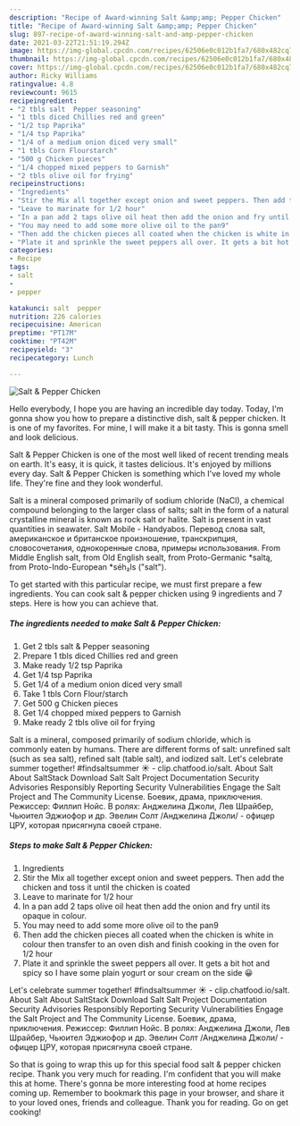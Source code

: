 ```yaml
---
description: "Recipe of Award-winning Salt &amp;amp; Pepper Chicken"
title: "Recipe of Award-winning Salt &amp;amp; Pepper Chicken"
slug: 897-recipe-of-award-winning-salt-and-amp-pepper-chicken
date: 2021-03-22T21:51:19.294Z
image: https://img-global.cpcdn.com/recipes/62506e0c012b1fa7/680x482cq70/salt-pepper-chicken-recipe-main-photo.jpg
thumbnail: https://img-global.cpcdn.com/recipes/62506e0c012b1fa7/680x482cq70/salt-pepper-chicken-recipe-main-photo.jpg
cover: https://img-global.cpcdn.com/recipes/62506e0c012b1fa7/680x482cq70/salt-pepper-chicken-recipe-main-photo.jpg
author: Ricky Williams
ratingvalue: 4.8
reviewcount: 9615
recipeingredient:
- "2 tbls salt  Pepper seasoning"
- "1 tbls diced Chillies red and green"
- "1/2 tsp Paprika"
- "1/4 tsp Paprika"
- "1/4 of a medium onion diced very small"
- "1 tbls Corn Flourstarch"
- "500 g Chicken pieces"
- "1/4 chopped mixed peppers to Garnish"
- "2 tbls olive oil for frying"
recipeinstructions:
- "Ingredients"
- "Stir the Mix all together except onion and sweet peppers. Then add the chicken and toss it until the chicken is coated"
- "Leave to marinate for 1/2 hour"
- "In a pan add 2 taps olive oil heat then add the onion and fry until its opaque in colour."
- "You may need to add some more olive oil to the pan9"
- "Then add the chicken pieces all coated when the chicken is white in colour then transfer to an oven dish and finish cooking in the oven for 1/2 hour"
- "Plate it and sprinkle the sweet peppers all over. It gets a bit hot and spicy so I have some plain yogurt or sour cream on the side 😀"
categories:
- Recipe
tags:
- salt
- 
- pepper

katakunci: salt  pepper 
nutrition: 226 calories
recipecuisine: American
preptime: "PT17M"
cooktime: "PT42M"
recipeyield: "3"
recipecategory: Lunch

---
```



![Salt &amp; Pepper Chicken](https://img-global.cpcdn.com/recipes/62506e0c012b1fa7/680x482cq70/salt-pepper-chicken-recipe-main-photo.jpg)

Hello everybody, I hope you are having an incredible day today. Today, I'm gonna show you how to prepare a distinctive dish, salt &amp; pepper chicken. It is one of my favorites. For mine, I will make it a bit tasty. This is gonna smell and look delicious.

Salt &amp; Pepper Chicken is one of the most well liked of recent trending meals on earth. It's easy, it is quick, it tastes delicious. It's enjoyed by millions every day. Salt &amp; Pepper Chicken is something which I've loved my whole life. They're fine and they look wonderful.

Salt is a mineral composed primarily of sodium chloride (NaCl), a chemical compound belonging to the larger class of salts; salt in the form of a natural crystalline mineral is known as rock salt or halite. Salt is present in vast quantities in seawater. Salt Mobile - Handyabos. Перевод слова salt, американское и британское произношение, транскрипция, словосочетания, однокоренные слова, примеры использования. From Middle English salt, from Old English sealt, from Proto-Germanic *saltą, from Proto-Indo-European *séh₂ls (&#34;salt&#34;).


To get started with this particular recipe, we must first prepare a few ingredients. You can cook salt &amp; pepper chicken using 9 ingredients and 7 steps. Here is how you can achieve that.

<!--inarticleads1-->

##### The ingredients needed to make Salt &amp; Pepper Chicken:

1. Get 2 tbls salt &amp; Pepper seasoning
1. Prepare 1 tbls diced Chillies red and green
1. Make ready 1/2 tsp Paprika
1. Get 1/4 tsp Paprika
1. Get 1/4 of a medium onion diced very small
1. Take 1 tbls Corn Flour/starch
1. Get 500 g Chicken pieces
1. Get 1/4 chopped mixed peppers to Garnish
1. Make ready 2 tbls olive oil for frying


Salt is a mineral, composed primarily of sodium chloride, which is commonly eaten by humans. There are different forms of salt: unrefined salt (such as sea salt), refined salt (table salt), and iodized salt. Let&#39;s celebrate summer together! #findsaltsummer ☀️ - clip.chatfood.io/salt. About Salt About SaltStack Download Salt Salt Project Documentation Security Advisories Responsibly Reporting Security Vulnerabilities Engage the Salt Project and The Community License. Боевик, драма, приключения. Режиссер: Филлип Нойс. В ролях: Анджелина Джоли, Лев Шрайбер, Чьюител Эджиофор и др. Эвелин Солт /Анджелина Джоли/ - офицер ЦРУ, которая присягнула своей стране. 

<!--inarticleads2-->

##### Steps to make Salt &amp; Pepper Chicken:

1. Ingredients
1. Stir the Mix all together except onion and sweet peppers. Then add the chicken and toss it until the chicken is coated
1. Leave to marinate for 1/2 hour
1. In a pan add 2 taps olive oil heat then add the onion and fry until its opaque in colour.
1. You may need to add some more olive oil to the pan9
1. Then add the chicken pieces all coated when the chicken is white in colour then transfer to an oven dish and finish cooking in the oven for 1/2 hour
1. Plate it and sprinkle the sweet peppers all over. It gets a bit hot and spicy so I have some plain yogurt or sour cream on the side 😀


Let&#39;s celebrate summer together! #findsaltsummer ☀️ - clip.chatfood.io/salt. About Salt About SaltStack Download Salt Salt Project Documentation Security Advisories Responsibly Reporting Security Vulnerabilities Engage the Salt Project and The Community License. Боевик, драма, приключения. Режиссер: Филлип Нойс. В ролях: Анджелина Джоли, Лев Шрайбер, Чьюител Эджиофор и др. Эвелин Солт /Анджелина Джоли/ - офицер ЦРУ, которая присягнула своей стране. 

So that is going to wrap this up for this special food salt &amp; pepper chicken recipe. Thank you very much for reading. I'm confident that you will make this at home. There's gonna be more interesting food at home recipes coming up. Remember to bookmark this page in your browser, and share it to your loved ones, friends and colleague. Thank you for reading. Go on get cooking!
